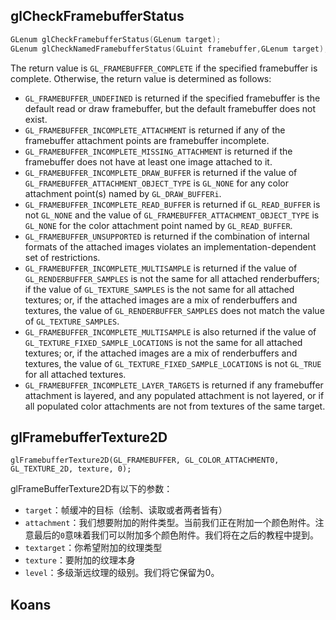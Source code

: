 ## glCheckFramebufferStatus

```c
GLenum glCheckFramebufferStatus(GLenum target);
GLenum glCheckNamedFramebufferStatus(GLuint framebuffer,GLenum target);
```

The return value is `GL_FRAMEBUFFER_COMPLETE` if the specified framebuffer is complete. Otherwise, the return value is determined as follows:

- `GL_FRAMEBUFFER_UNDEFINED` is returned if the specified framebuffer is the default read or draw framebuffer, but the default framebuffer does not exist.
- `GL_FRAMEBUFFER_INCOMPLETE_ATTACHMENT` is returned if any of the framebuffer attachment points are framebuffer incomplete.
- `GL_FRAMEBUFFER_INCOMPLETE_MISSING_ATTACHMENT` is returned if the framebuffer does not have at least one image attached to it.
- `GL_FRAMEBUFFER_INCOMPLETE_DRAW_BUFFER` is returned if the value of `GL_FRAMEBUFFER_ATTACHMENT_OBJECT_TYPE` is `GL_NONE` for any color attachment point(s) named by `GL_DRAW_BUFFERi`.
- `GL_FRAMEBUFFER_INCOMPLETE_READ_BUFFER` is returned if `GL_READ_BUFFER` is not `GL_NONE` and the value of `GL_FRAMEBUFFER_ATTACHMENT_OBJECT_TYPE` is `GL_NONE` for the color attachment point named by `GL_READ_BUFFER`.
- `GL_FRAMEBUFFER_UNSUPPORTED` is returned if the combination of internal formats of the attached images violates an implementation-dependent set of restrictions.
- `GL_FRAMEBUFFER_INCOMPLETE_MULTISAMPLE` is returned if the value of `GL_RENDERBUFFER_SAMPLES` is not the same for all attached renderbuffers; if the value of `GL_TEXTURE_SAMPLES` is the not same for all attached textures; or, if the attached images are a mix of renderbuffers and textures, the value of `GL_RENDERBUFFER_SAMPLES` does not match the value of `GL_TEXTURE_SAMPLES`.
- `GL_FRAMEBUFFER_INCOMPLETE_MULTISAMPLE` is also returned if the value of `GL_TEXTURE_FIXED_SAMPLE_LOCATIONS` is not the same for all attached textures; or, if the attached images are a mix of renderbuffers and textures, the value of `GL_TEXTURE_FIXED_SAMPLE_LOCATIONS` is not `GL_TRUE` for all attached textures.
- `GL_FRAMEBUFFER_INCOMPLETE_LAYER_TARGETS` is returned if any framebuffer attachment is layered, and any populated attachment is not layered, or if all populated color attachments are not from textures of the same target.

## glFramebufferTexture2D

```
glFramebufferTexture2D(GL_FRAMEBUFFER, GL_COLOR_ATTACHMENT0, GL_TEXTURE_2D, texture, 0);
```

glFrameBufferTexture2D有以下的参数：

- `target`：帧缓冲的目标（绘制、读取或者两者皆有）
- `attachment`：我们想要附加的附件类型。当前我们正在附加一个颜色附件。注意最后的`0`意味着我们可以附加多个颜色附件。我们将在之后的教程中提到。
- `textarget`：你希望附加的纹理类型
- `texture`：要附加的纹理本身
- `level`：多级渐远纹理的级别。我们将它保留为0。



## Koans

